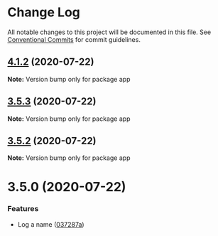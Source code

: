 # Change Log

All notable changes to this project will be documented in this file.
See [Conventional Commits](https://conventionalcommits.org) for commit guidelines.

## [4.1.2](https://github.com/adamgajzlerowicz/lerna_release/compare/app@3.5.3...app@4.1.2) (2020-07-22)

**Note:** Version bump only for package app





## [3.5.3](https://github.com/adamgajzlerowicz/lerna_release/compare/app@3.5.2...app@3.5.3) (2020-07-22)

**Note:** Version bump only for package app





## [3.5.2](https://github.com/adamgajzlerowicz/lerna_release/compare/app@3.5.1...app@3.5.2) (2020-07-22)

**Note:** Version bump only for package app





# 3.5.0 (2020-07-22)


### Features

* Log a name ([037287a](https://github.com/adamgajzlerowicz/lerna_release/commit/037287aa3866f05324664deb1b42c9486c3f90f4))
